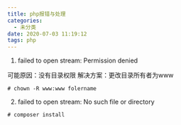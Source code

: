 ```yaml
---
title: php报错与处理
categories:
  - 未分类
date: 2020-07-03 11:19:12
tags: php
---
```


1. failed to open stream: Permission denied

可能原因：没有目录权限
解决方案：更改目录所有者为www
```
# chown -R www:www folername
```
2. failed to open stream: No such file or directory

```
# composer install
```

